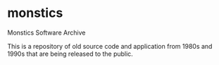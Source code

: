 # monstics
Monstics Software Archive

This is a repository of old source code and application from 1980s and 1990s that are being released to the public.
